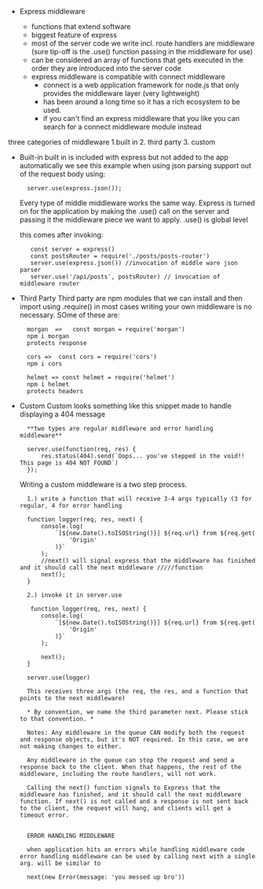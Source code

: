 * Express middleware

    - functions that extend software
    - biggest feature of express
    - most of the server code we write incl. route handlers are middleware
        (sure tip-off is the .use() function passing in the middleware for use)
    - can be considered an array of functions that gets executed in the order they are introduced into the server   code
    - express middleware is compatible with connect middleware
        * connect is a web application framework for node.js that only provides the middleware layer (very lightweight)
        * has been around a long time so it has a rich ecosystem to be used. 
        * if you can't find an express middleware that you like you can search for a connect middleware module instead

three categories of middleware
    1.built in 
    2. third party
    3. custom 


* Built-in 
    built in is included with express but not added to the app automatically 
    we see this example when using json parsing support out of the request body using: 

        server.use(express.json());
    
    Every type of middle middleware works the same way. Express is turned on for the application by making the      .use() call on the server and passing it the middleware piece we want to apply. .use() is global level

    this comes after invoking: 
    
         const server = express()
         const postsRouter = require('./posts/posts-router')
         server.use(express.json()) //invocation of middle ware json parser
         server.use('/api/posts', postsRouter) // invocation of middleware router


* Third Party 
    Third party are npm modules that we can install and then import using .require() 
    in most cases writing your own middleware is no necessary. SOme of these are: 

        morgan  =>   const morgan = require('morgan')
        npm i morgan
        protects response

        cors =>  const cors = require('cors')
        npm i cors

        helmet => const helmet = require('helmet')
        npm i helmet
        protects headers


* Custom 
    Custom looks something like this snippet made to handle displaying a 404 message

        **two types are regular middleware and error handling middleware**

        server.use(function(req, res) {
            res.status(404).send(`Oops... you've stepped in the void!! This page is 404 NOT FOUND`)
        });

    Writing a custom middleware is a two step process. 

        1.) write a function that will receive 3-4 args typically (3 for regular, 4 for error handling

        function logger(req, res, next) {
            console.log(
                `[${new.Date().toISOString()}] ${req.url} from ${req.get(
                    'Origin'
                )}`
            );
            //next() will signal express that the middleware has finished and it should call the next middleware /////function
            next();
        }

        2.) invoke it in server.use

         function logger(req, res, next) {
            console.log(
                `[${new.Date().toISOString()}] ${req.url} from ${req.get(
                    'Origin'
                )}`
            );

            next();
        }

        server.use(logger)

        This receives three args (the req, the res, and a function that points to the next middleware)

        * By convention, we name the third parameter next. Please stick to that convention. *

        Notes: Any middleware in the queue CAN modify both the request and response objects, but it's NOT required. In this case, we are not making changes to either.

        Any middleware in the queue can stop the request and send a response back to the client. When that happens, the rest of the middleware, including the route handlers, will not work. 

        Calling the next() function signals to Express that the middleware has finished, and it should call the next middleware function. If next() is not called and a response is not sent back to the client, the request will hang, and clients will get a timeout error.


        ERROR HANDLING MIDDLEWARE

        when application hits an errors while handling middleware code error handling middleware can be used by calling next with a single arg. will be similar to 

        next(new Error(message: 'you messed up bro'))




